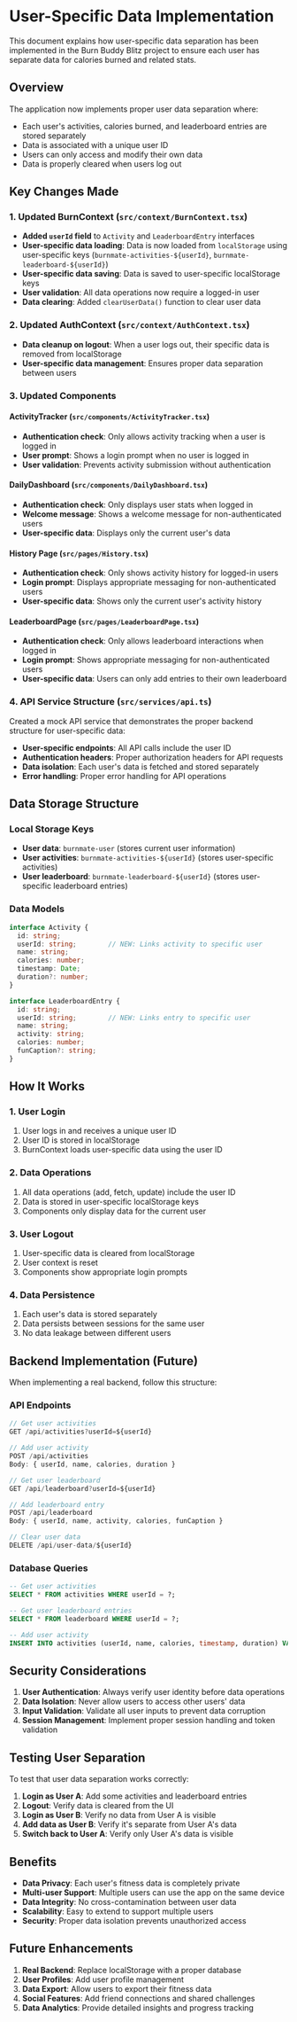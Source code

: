 # User-Specific Data Implementation

This document explains how user-specific data separation has been implemented in the Burn Buddy Blitz project to ensure each user has separate data for calories burned and related stats.

## Overview

The application now implements proper user data separation where:
- Each user's activities, calories burned, and leaderboard entries are stored separately
- Data is associated with a unique user ID
- Users can only access and modify their own data
- Data is properly cleared when users log out

## Key Changes Made

### 1. Updated BurnContext (`src/context/BurnContext.tsx`)

- **Added `userId` field** to `Activity` and `LeaderboardEntry` interfaces
- **User-specific data loading**: Data is now loaded from `localStorage` using user-specific keys (`burnmate-activities-${userId}`, `burnmate-leaderboard-${userId}`)
- **User-specific data saving**: Data is saved to user-specific localStorage keys
- **User validation**: All data operations now require a logged-in user
- **Data clearing**: Added `clearUserData()` function to clear user data

### 2. Updated AuthContext (`src/context/AuthContext.tsx`)

- **Data cleanup on logout**: When a user logs out, their specific data is removed from localStorage
- **User-specific data management**: Ensures proper data separation between users

### 3. Updated Components

#### ActivityTracker (`src/components/ActivityTracker.tsx`)
- **Authentication check**: Only allows activity tracking when a user is logged in
- **User prompt**: Shows a login prompt when no user is logged in
- **User validation**: Prevents activity submission without authentication

#### DailyDashboard (`src/components/DailyDashboard.tsx`)
- **Authentication check**: Only displays user stats when logged in
- **Welcome message**: Shows a welcome message for non-authenticated users
- **User-specific data**: Displays only the current user's data

#### History Page (`src/pages/History.tsx`)
- **Authentication check**: Only shows activity history for logged-in users
- **Login prompt**: Displays appropriate messaging for non-authenticated users
- **User-specific data**: Shows only the current user's activity history

#### LeaderboardPage (`src/pages/LeaderboardPage.tsx`)
- **Authentication check**: Only allows leaderboard interactions when logged in
- **Login prompt**: Shows appropriate messaging for non-authenticated users
- **User-specific data**: Users can only add entries to their own leaderboard

### 4. API Service Structure (`src/services/api.ts`)

Created a mock API service that demonstrates the proper backend structure for user-specific data:

- **User-specific endpoints**: All API calls include the user ID
- **Authentication headers**: Proper authorization headers for API requests
- **Data isolation**: Each user's data is fetched and stored separately
- **Error handling**: Proper error handling for API operations

## Data Storage Structure

### Local Storage Keys
- **User data**: `burnmate-user` (stores current user information)
- **User activities**: `burnmate-activities-${userId}` (stores user-specific activities)
- **User leaderboard**: `burnmate-leaderboard-${userId}` (stores user-specific leaderboard entries)

### Data Models
```typescript
interface Activity {
  id: string;
  userId: string;        // NEW: Links activity to specific user
  name: string;
  calories: number;
  timestamp: Date;
  duration?: number;
}

interface LeaderboardEntry {
  id: string;
  userId: string;        // NEW: Links entry to specific user
  name: string;
  activity: string;
  calories: number;
  funCaption?: string;
}
```

## How It Works

### 1. User Login
1. User logs in and receives a unique user ID
2. User ID is stored in localStorage
3. BurnContext loads user-specific data using the user ID

### 2. Data Operations
1. All data operations (add, fetch, update) include the user ID
2. Data is stored in user-specific localStorage keys
3. Components only display data for the current user

### 3. User Logout
1. User-specific data is cleared from localStorage
2. User context is reset
3. Components show appropriate login prompts

### 4. Data Persistence
1. Each user's data is stored separately
2. Data persists between sessions for the same user
3. No data leakage between different users

## Backend Implementation (Future)

When implementing a real backend, follow this structure:

### API Endpoints
```typescript
// Get user activities
GET /api/activities?userId=${userId}

// Add user activity
POST /api/activities
Body: { userId, name, calories, duration }

// Get user leaderboard
GET /api/leaderboard?userId=${userId}

// Add leaderboard entry
POST /api/leaderboard
Body: { userId, name, activity, calories, funCaption }

// Clear user data
DELETE /api/user-data/${userId}
```

### Database Queries
```sql
-- Get user activities
SELECT * FROM activities WHERE userId = ?;

-- Get user leaderboard entries
SELECT * FROM leaderboard WHERE userId = ?;

-- Add user activity
INSERT INTO activities (userId, name, calories, timestamp, duration) VALUES (?, ?, ?, ?, ?);
```

## Security Considerations

1. **User Authentication**: Always verify user identity before data operations
2. **Data Isolation**: Never allow users to access other users' data
3. **Input Validation**: Validate all user inputs to prevent data corruption
4. **Session Management**: Implement proper session handling and token validation

## Testing User Separation

To test that user data separation works correctly:

1. **Login as User A**: Add some activities and leaderboard entries
2. **Logout**: Verify data is cleared from the UI
3. **Login as User B**: Verify no data from User A is visible
4. **Add data as User B**: Verify it's separate from User A's data
5. **Switch back to User A**: Verify only User A's data is visible

## Benefits

- **Data Privacy**: Each user's fitness data is completely private
- **Multi-user Support**: Multiple users can use the app on the same device
- **Data Integrity**: No cross-contamination between user data
- **Scalability**: Easy to extend to support multiple users
- **Security**: Proper data isolation prevents unauthorized access

## Future Enhancements

1. **Real Backend**: Replace localStorage with a proper database
2. **User Profiles**: Add user profile management
3. **Data Export**: Allow users to export their fitness data
4. **Social Features**: Add friend connections and shared challenges
5. **Data Analytics**: Provide detailed insights and progress tracking
